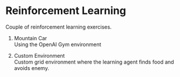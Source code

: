 # Reinforcement Learning

Couple of reinforcement learning exercises.

1. Mountain Car\
Using the OpenAI Gym environment

2. Custom Environment\
Custom grid environment where the learning agent finds food and avoids enemy.
